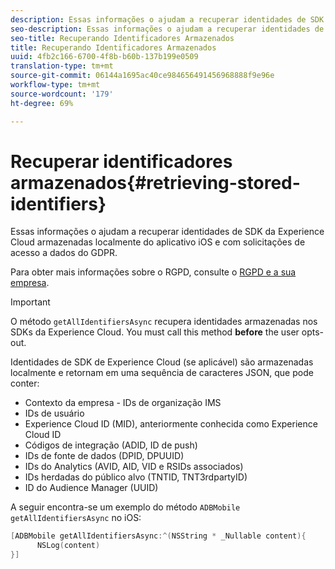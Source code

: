 ```yaml
---
description: Essas informações o ajudam a recuperar identidades de SDK da Experience Cloud armazenadas localmente do aplicativo iOS e com solicitações de acesso a dados do GDPR.
seo-description: Essas informações o ajudam a recuperar identidades de SDK da Experience Cloud armazenadas localmente do aplicativo iOS e com solicitações de acesso a dados do GDPR.
seo-title: Recuperando Identificadores Armazenados
title: Recuperando Identificadores Armazenados
uuid: 4fb2c166-6700-4f8b-b60b-137b199e0509
translation-type: tm+mt
source-git-commit: 06144a1695ac40ce984656491456968888f9e96e
workflow-type: tm+mt
source-wordcount: '179'
ht-degree: 69%

---
```



# Recuperar identificadores armazenados{#retrieving-stored-identifiers}

Essas informações o ajudam a recuperar identidades de SDK da Experience Cloud armazenadas localmente do aplicativo iOS e com solicitações de acesso a dados do GDPR.

Para obter mais informações sobre o RGPD, consulte o [RGPD e a sua empresa](https://www.adobe.com/br/privacy/general-data-protection-regulation.html).

>[!IMPORTANT]
>
>O método `getAllIdentifiersAsync` recupera identidades armazenadas nos SDKs da Experience Cloud. You must call this method **before** the user opts-out.

Identidades de SDK de Experience Cloud (se aplicável) são armazenadas localmente e retornam em uma sequência de caracteres JSON, que pode conter:

* Contexto da empresa - IDs de organização IMS
* IDs de usuário
* Experience Cloud ID (MID), anteriormente conhecida como Experience Cloud ID
* Códigos de integração (ADID, ID de push)
* IDs de fonte de dados (DPID, DPUUID)
* IDs do Analytics (AVID, AID, VID e RSIDs associados)
* IDs herdadas do público alvo (TNTID, TNT3rdpartyID)
* ID do Audience Manager (UUID)

A seguir encontra-se um exemplo do método `ADBMobile getAllIdentifiersAsync` no iOS:

```objective-c
[ADBMobile getAllIdentifiersAsync:^(NSString * _Nullable content){
      NSLog(content) 
}]
```

